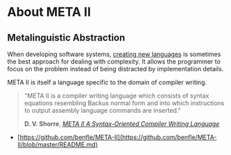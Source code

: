 # About META II


## Metalinguistic Abstraction

When developing software systems, [creating new languages](http://en.wikipedia.org/wiki/Metalinguistic_abstraction) is sometimes the best approach for dealing with complexity. It allows the programmer to focus on the problem instead of being distracted by implementation details.

META II is itself a language specific to the domain of compiler writing.

> "META II is a compiler writing language which consists of syntax equations resembling Backus normal form and into which instructions to output assembly language commands are inserted."
>
> **D. V. Shorre**, [*META II A Syntax-Oriented Compiler Writing Language*](http://dl.acm.org/citation.cfm?doid=800257.808896)


- [https://github.com/benfle/META-II](https://github.com/benfle/META-II/blob/master/README.md)
